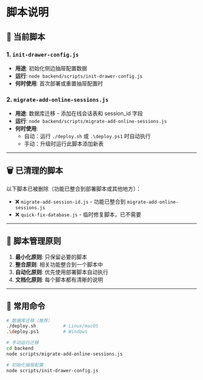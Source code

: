 # 脚本说明

## 📂 当前脚本

### 1. `init-drawer-config.js`
- **用途**: 初始化侧边抽屉配置数据
- **运行**: `node backend/scripts/init-drawer-config.js`
- **何时使用**: 首次部署或重置抽屉配置时

### 2. `migrate-add-online-sessions.js`
- **用途**: 数据库迁移 - 添加在线会话表和 session_id 字段
- **运行**: `node backend/scripts/migrate-add-online-sessions.js`
- **何时使用**: 
  - 自动：运行 `./deploy.sh` 或 `.\deploy.ps1` 时自动执行
  - 手动：升级时运行此脚本添加新表

---

## 🗑️ 已清理的脚本

以下脚本已被删除（功能已整合到部署脚本或其他地方）：

- ❌ `migrate-add-session-id.js` - 功能已整合到 `migrate-add-online-sessions.js`
- ❌ `quick-fix-database.js` - 临时修复脚本，已不需要

---

## 📝 脚本管理原则

1. **最小化原则**: 只保留必要的脚本
2. **整合原则**: 相关功能整合到一个脚本中
3. **自动化原则**: 优先使用部署脚本自动执行
4. **文档化原则**: 每个脚本都有清晰的说明

---

## 🚀 常用命令

```bash
# 数据库迁移（推荐）
./deploy.sh          # Linux/macOS
.\deploy.ps1         # Windows

# 手动运行迁移
cd backend
node scripts/migrate-add-online-sessions.js

# 初始化抽屉配置
node scripts/init-drawer-config.js
```

